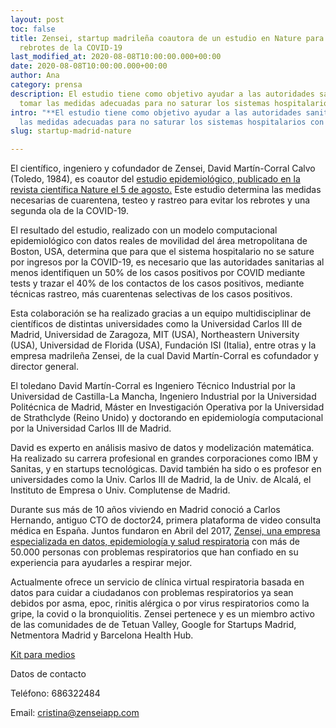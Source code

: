 ```yaml
---
layout: post
toc: false
title: Zensei, startup madrileña coautora de un estudio en Nature para minimizar los
  rebrotes de la COVID-19
last_modified_at: 2020-08-08T10:00:00.000+00:00
date: 2020-08-08T10:00:00.000+00:00
author: Ana
category: prensa
description: El estudio tiene como objetivo ayudar a las autoridades sanitarias a
  tomar las medidas adecuadas para no saturar los sistemas hospitalarios con los rebrotes.
intro: "**El estudio tiene como objetivo ayudar a las autoridades sanitarias a tomar
  las medidas adecuadas para no saturar los sistemas hospitalarios con los rebrotes.**"
slug: startup-madrid-nature

---
```

El científico, ingeniero y cofundador de Zensei, David Martín-Corral Calvo (Toledo, 1984), es coautor del [estudio epidemiológico, publicado en la revista científica Nature el 5 de agosto.](https://www.nature.com/articles/s41562-020-0931-9.epdf?sharing_token=itW75rYaCm6fRP4rDkJov9RgN0jAjWel9jnR3ZoTv0MLrFAv4IoCVan9pnzRUjws17XD5c9eFPRjdQalW_PlN1diAsH2Stgnr-G-hwDVRa-bRNAD0DMsdBmBds_Sm2KNwy9CIWJGXpY8_q1uWy9YeJzfmvGIKOMIFgcxqIMT7Rg%3D) Este estudio determina las medidas necesarias de cuarentena, testeo y rastreo para evitar los rebrotes y una segunda ola de la COVID-19.

El resultado del estudio, realizado con un modelo computacional epidemiológico con datos reales de movilidad del área metropolitana de Boston, USA, determina que para que el sistema hospitalario no se sature por ingresos por la COVID-19, es necesario que las autoridades sanitarias al menos identifiquen un 50% de los casos positivos por COVID mediante tests y trazar el 40% de los contactos de los casos positivos, mediante técnicas rastreo, más cuarentenas selectivas de los casos positivos.

Esta colaboración se ha realizado gracias a un equipo multidisciplinar de científicos de distintas universidades como la Universidad Carlos III de Madrid, Universidad de Zaragoza, MIT (USA), Northeastern University (USA), Universidad de Florida (USA), Fundación ISI (Italia), entre otras y la empresa madrileña Zensei, de la cual David Martín-Corral es cofundador y director general.

El toledano David Martín-Corral es Ingeniero Técnico Industrial por la Universidad de Castilla-La Mancha, Ingeniero Industrial por la Universidad Politécnica de Madrid, Máster en Investigación Operativa por la Universidad de Strathclyde (Reino Unido) y doctorando en epidemiología computacional por la Universidad Carlos III de Madrid.

David es experto en análisis masivo de datos y modelización matemática. Ha realizado su carrera profesional en grandes corporaciones como IBM y Sanitas, y en startups tecnológicas. David también ha sido o es profesor en universidades como la Univ. Carlos III de Madrid, la de Univ. de Alcalá, el Instituto de Empresa o Univ. Complutense de Madrid.

Durante sus más de 10 años viviendo en Madrid conoció a Carlos Hernando, antiguo CTO de doctor24, primera plataforma de video consulta médica en España. Juntos fundaron en Abril del 2017, [Zensei, una empresa especializada en datos, epidemiología y salud respiratoria](https://zenseiapp.com) con más de 50.000 personas con problemas respiratorios que han confiado en su experiencia para ayudarles a respirar mejor.

Actualmente ofrece un servicio de clínica virtual respiratoria basada en datos para cuidar a ciudadanos con problemas respiratorios ya sean debidos por asma, epoc, rinitis alérgica o por virus respiratorios como la gripe, la covid o la bronquiolitis. Zensei pertenece y es un miembro activo de las comunidades de de Tetuan Valley, Google for Startups Madrid, Netmentora Madrid y Barcelona Health Hub.

[Kit para medios](https://drive.google.com/drive/folders/1rUOu3yudWF6IvUPprRxjJtyAFr0yQ8HH)

Datos de contacto

Teléfono: 686322484

Email: cristina@zenseiapp.com